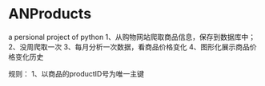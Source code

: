 # ANProducts
a persional project of python
1、从购物网站爬取商品信息，保存到数据库中；
2、没周爬取一次
3、每月分析一次数据，看商品价格变化
4、图形化展示商品价格变化历史

规则：
1、以商品的productID号为唯一主键
